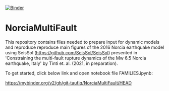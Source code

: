 [![Binder](https://mybinder.org/badge_logo.svg)](https://mybinder.org/v2/gh/git-taufiq/NorciaMultiFault/HEAD)
# NorciaMultiFault


This repository contains files needed to prepare input for dynamic models and reproduce reproduce main figures of the 2016 Norcia earthquake model using SeisSol (https://github.com/SeisSol/SeisSol) presented in 'Constraining the multi-fault rupture dynamics of the Mw 6.5 Norcia earthquake, Italy' by Tinti et. al. (2021, in preparation).

To get started, click below link and open notebook file FAMILIES.ipynb:

https://mybinder.org/v2/gh/git-taufiq/NorciaMultiFault/HEAD
